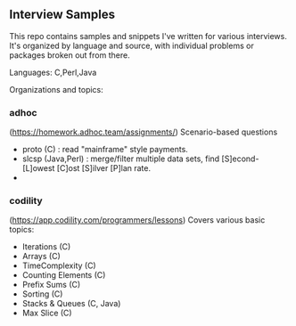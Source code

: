 ## Interview Samples

This repo contains samples and snippets I've written for various interviews.  It's organized by language and source, with
individual problems or packages broken out from there.  

Languages:  C,Perl,Java

Organizations and topics: 

### adhoc 
(https://homework.adhoc.team/assignments/)  Scenario-based questions
 - proto (C) : read "mainframe" style payments.
 - slcsp (Java,Perl) : merge/filter multiple data sets, find [S]econd-[L]owest [C]ost [S]ilver [P]lan  rate.
 - 
 
### codility
 (https://app.codility.com/programmers/lessons)  Covers various basic topics:
 - Iterations (C)
 - Arrays (C)
 - TimeComplexity (C)
 - Counting Elements (C)
 - Prefix Sums (C)
 - Sorting (C)
 - Stacks & Queues (C, Java)
 - Max Slice (C)
 
